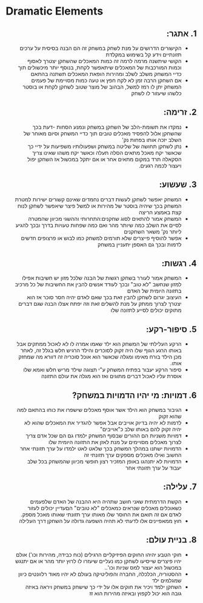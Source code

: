 # Dramatic Elements


<div dir='rtl' lang='he'>
 

  ## 1. אתגר:
  * הקישורים הדרושים על מנת לשחק במשחק זה הם הבנה בסיסית על ערכים תזונתיים וידע קל בשימוש במקלדת
  * הקושי שיתשנה מרמה לרמה זה כמות המאכלים שהשחקן יצטרך לאסוף וכמות המורכבות של המאכלים שיתאפשר לקחת, בנוסף יותר מיכשולים תוך כדיי המשחק משלב לשלב ומהירות הופאת המאכלים תשתנה בהתאם
  * אם השחקן הרבה זמן לא לקח חפץ או טעה כמות מסויימת של פעמים המשחק יתן לו רמז למשל, הבהוב של מוצר שטוב לשחקן לקחת או בוסטר כלשהו שיעזור לו לשחק 
  
  ## 2. זרימה:
  * נמקדו את תשומת-הלב של השחקן במשחק ונמנע הסחות -דעת בכך שהשחקן אלול להפסיד מאכלים טובים תוך כדיי המשחק וסיום מאוחר של השלב יזכה אותו בפחות נק'
  * נתן לשחקן תחושה של שליטה במשחק ושפעולותיו משפיעות על ידיי כך שכאשר יקח מאכל מתאים הסלה תעלה וכאשר יקח משהו שאינו צריך הסקאלה תרד במקום מתאים אחר או אם יתקל במכשול אז השחקן יפול ויעצור לכמה רגעים.
  
  ## 3. שעשוע:
  * המשחק יאפשר לשחקן לעשות דברים נחמדים שאינם קשורים ישירות למטרת המשחק בכך שיהיה בוסטר של מהירות או למשל פיצר שיאפשר לשחקן לנוח קצת באמצע הריצה
  * המשחק אמור להתאים לסוג שחקנים:התחרותי וההשגי מכיוון שהמטרה לסיים את השלב כמה שיותר מהר ואם כמה שפחות טעויות בדרך ובכך להגיע ליותר נק' משאר השחקנים
  * אפשר להוסיף פייצרים שלא תורמים למשחק כמו לבוש או פרצופים חדשים לדמות ובכך גם האספן יתעניין במשחק

## 4. רגשות:
  * המשחק אמור לעורר בשחקן רגשות של הבנה שלכל מזון יש חשיבות אפילו למזון שנחשב "לא טוב" ובכך לעודד אנשים להבין את החשיבות של כל מרכיב בתזונה היומית של האדם
  * העיצוב יגרום לשחקן להבין זאת בכך שאם לאדם יהיה חסר סוכר אז הוא יצטרך לצרוך ממתק על מנת להשלים זאת וזה יפתח אצלו הבנה שגם דברים מתוקים יכולים לסייע לתזונה שלו
  
## 5. סיפור-רקע:
  * הרקע העלילתי של המשחק הוא ילד שאמו אמרה לו לא לאכול ממתקים אבל באותו הרגע הגוף שלו היה זקוק לסוכרים והילד הרגיש חלש בגלל זה, לאחר מכן הילד בורח מאימו ומגלה שכאשר הוא אוכל סוכריה זה דוורא מה שמחזק אותו.
* סיפור הרקע יעבור בפתיח המשחק ע"י תצוגה שילד מריש חלש ואמא שלו אוסרת עליו לאכול דברים מתוגים ואז הוא מגלה את עולם התזונה

## 6. דמויות: מי יהיו הדמויות במשחק?
  * הגיבור במשחק הוא הילד אשר אוסף מאכלים שישפרו את כוחו בהתאם למה שהוא זקוק
  * לדמות לא יהיה בדיוק אוייבים אבל אפשר להגדיר את המאכלים שהוא לא יהיה זקוק להם באותו שלב כ"אוייבים"
  * דמויות משניות הם ההורים שבסוף המשחק ילמדו גם הם שכל אדם צריך לצרוך מאכלים מסויימים על מנת לאזן את התזונה היומית שלו
  * הדמויות ישתנו במהלך המשחק בכך שלאט לאט ילמדו על ערך תזונתי אחר החשוב ואילו מאכלים מספקים ערך תזונתי זה
  * הדמויות לא יתנהגו באופן המזכיר רצון חופשי מכיוון שהמשחק בכל שלב יעבוד על ערך תזונתי אחר

  
## 7. עלילה:
  * הקשת הדרמתית שאני חושב שתהיה היא ההבנה של האדם שלפעמים כשאוכלים מאכלים שנראים כמאכלים "לא טובים" הםעדיין יכולים לעזור לאדם אם זה תואם את החוסר שלו מאותו ערך תזונתי שאותו מאכל מספק.
  * חוץ ממאפיינים אלו לדעתי לא תהיה השפעה גדולה על השחקן דרך העלילה
  
## 8. בניית עולם:
  * חוקי הטבע יהיהו החוקים הפיזיקליים הרגילים (כוח כבידה, מהירות וכו') אולם יהיו פיצרים שייסיעו לשחקן כמו נעליים שיעזרו לו לרוץ יותר מהר או אם יתנגש במכשול הוא יעצור למס שניות וכו'..
  *  ההסטוריה, הכלכלה, החברה והפוליטיקה בעולם לא יהיו מאוד רלוונטים כיוון שמגלמים ילד 
  * השחקן ילמד ויכיר את חוקים אלו על ידי כך שישחק במשחק ויראה באיזה גובה הוא יכול לקפוץ ובאיזה מהירות הוא זז

  
</div>


